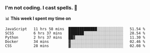 ### I'm not coding. I cast spells. 🎩

📊 **This week I spent my time on**
<!--START_SECTION:waka-->
```text
JavaScript   11 hrs 58 mins  █████████████░░░░░░░░░░░░   51.54 % 
SCSS         6 hrs 37 mins   ███████░░░░░░░░░░░░░░░░░░   28.54 % 
Python       2 hrs 37 mins   ██▓░░░░░░░░░░░░░░░░░░░░░░   11.30 % 
Docker       34 mins         ▓░░░░░░░░░░░░░░░░░░░░░░░░   02.46 % 
CSS          28 mins         ▓░░░░░░░░░░░░░░░░░░░░░░░░   02.08 % 
```
<!--END_SECTION:waka-->
